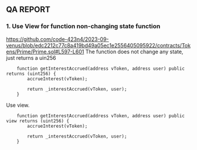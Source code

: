 ## QA REPORT

### 1. Use View for function non-changing state function
https://github.com/code-423n4/2023-09-venus/blob/edc2212c77c8a419bd49a05ec1e2556405095922/contracts/Tokens/Prime/Prime.sol#L597-L601
The function does not change any state, just returns a uin256
``` solidity
    function getInterestAccrued(address vToken, address user) public returns (uint256) {
        accrueInterest(vToken);

        return _interestAccrued(vToken, user);
    }
```
Use view.
``` solidity
    function getInterestAccrued(address vToken, address user) public view returns (uint256) {
        accrueInterest(vToken);

        return _interestAccrued(vToken, user);
    }
```